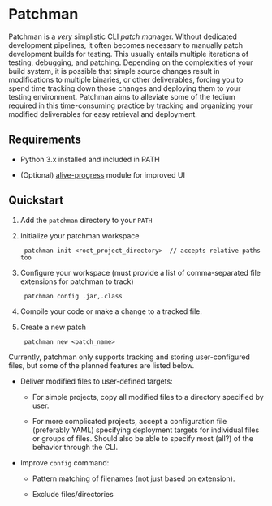 # Patchman

Patchman is a *very* simplistic CLI *patch man*ager. Without dedicated development pipelines, it often becomes necessary to manually patch development builds for testing. This usually entails multiple iterations of testing, debugging, and patching. Depending on the complexities of your build system, it is possible that simple source changes result in modifications to multiple binaries, or other deliverables, forcing you to spend time tracking down those changes and deploying them to your testing environment. Patchman aims to alleviate some of the tedium required in this time-consuming practice by tracking and organizing your modified deliverables for easy retrieval and deployment.

## Requirements

- Python 3.x installed and included in PATH

- (Optional) [alive-progress](https://github.com/rsalmei/alive-progress) module for improved UI

## Quickstart

1. Add the `patchman` directory to your `PATH`

2. Initialize your patchman workspace

        patchman init <root_project_directory>  // accepts relative paths too

3. Configure your workspace (must provide a list of comma-separated file extensions for patchman to track)

        patchman config .jar,.class

4. Compile your code or make a change to a tracked file.
5. Create a new patch

        patchman new <patch_name>

Currently, patchman only supports tracking and storing user-configured files, but some of the planned features are listed below.

- Deliver modified files to user-defined targets:

    - For simple projects, copy all modified files to a directory specified by user.

    - For more complicated projects, accept a configuration file (preferably YAML) specifying deployment targets for individual files or groups of files. Should also be able to specify most (all?) of the behavior through the CLI.

- Improve `config` command:

    - Pattern matching of filenames (not just based on extension).

    - Exclude files/directories